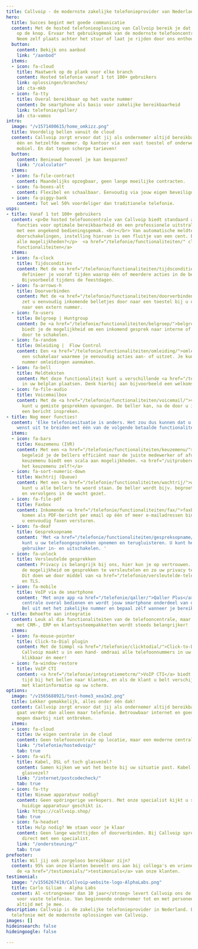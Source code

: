 ```yaml
---
title: Callvoip - de modernste zakelijke telefonieprovider van Nederland
hero:
  title: Succes begint met goede communicatie
  content: Met de hosted telefonieoplossing van Callvoip bereik je dat met één druk
    op de knop. Ervaar het gebruiksgemak van de modernste telefooncentrale in de cloud!
    Neem zelf plaats achter het stuur of laat je rijden door ons enthousiaste supportteam.
  button:
    content: Bekijk ons aanbod
    link: "/aanbod"
  items:
  - icon: fa-cloud
    title: Maatwerk op de plank voor elke branch
    content: Hosted telefonie vanaf 1 tot 100+ gebruikers
    link: oplossingen/branches/
    id: cta-mkb
  - icon: fa-tty
    title: Overal bereikbaar op het vaste nummer
    content: De smartphone als basis voor zakelijke bereikbaarheid
    link: telefonie/qaller/
    id: cta-vamos
intro:
  image: "/v1571400615/home_omkizz.png"
  title: Voordelig bellen vanuit de cloud
  content: Callvoip zorgt ervoor dat jij als ondernemer altijd bereikbaar bent op
    één en hetzelfde nummer. Op kantoor via een vast toestel of onderweg via je eigen
    mobiel. En dat tegen scherpe tarieven!
  button:
    content: Benieuwd hoeveel je kan besparen?
    link: "/calculator"
  items:
  - icon: fa-file-contract
    content: Maandelijks opzegbaar, geen lange moeilijke contracten.
  - icon: fa-boxes-alt
    content: Flexibel en schaalbaar. Eenvoudig via jouw eigen beveiligde omgeving.
  - icon: fa-piggy-bank
    content: Tot wel 50% voordeliger dan traditionele telefonie.
usps:
- title: Vanaf 1 tot 100+ gebruikers
  content: <p>De hosted telefooncentrale van Callvoip biedt standaard alle belangrijke
    functies voor optimale bereikbaarheid én een professionele uitstraling. En dat
    met een ongekend bedieningsgemak. <br></br> Van automatische meldteksten tot slimme
    doorschakelingen, instelling hiervan is een fluitje van een cent. Benieuwd naar
    alle mogelijkheden?</p>  <a href="/telefonie/functionaliteiten/" class="button">Overzicht
    functionaliteiten</a>
  items:
  - icon: fa-clock
    title: Tijdscondities
    content: Met de <a href="/telefonie/functionaliteiten/tijdsconditie/">tijdsconditie-app</a>
      definieer je vooraf tijden waarop één of meerdere acties in de belroute plaatsvinden.
      Bijvoorbeeld tijdens de feestdagen.
  - icon: fa-arrows-h
    title: Doorverbinden
    content: Met de <a href="/telefonie/functionaliteiten/doorverbinden/">doorverbinden-app</a>
      zet u eenvoudig inkomende belletjes door naar een toestel bij u op kantoor of
      naar een extern nummer.
  - icon: fa-users
    title: Belgroep | Huntgroup
    content: De <a href="/telefonie/functionaliteiten/belgroep/">belgroep-app</a>
      biedt je de mogelijkheid om een inkomend gesprek naar interne of externe nummers
      door te schakelen.
  - icon: fa-random
    title: Omleiding |  Flow Control
    content: Een <a href="/telefonie/functionaliteiten/omleiding/">omleiding</a> is
      een schakelaar waarmee je eenvoudig acties aan- of uitzet. Je kunt voor elk
      nummer omleidingen aanmaken.
  - icon: fa-bell
    title: Meldteksten
    content: Met deze functionaliteit kunt u verschillende <a href="/telefonie/functionaliteiten/meldtekst/">meldteksten</a>
      in uw belplan plaatsen. Denk hierbij aan bijvoorbeeld een welkomsttekst.
  - icon: fa-file-audio
    title: Voicemailbox
    content: Met de <a href="/telefonie/functionaliteiten/voicemail/">voicemailbox</a>
      kunt u gemiste gesprekken opvangen. De beller kan, na de door u ingestelde melding,
      een bericht inspreken.
- title: Nog meer functies!
  content: 'Elke telefoniesituatie is anders. Het zou dus kunnen dat u de basis telefooncentrale
    wenst uit te breiden met één van de volgende betaalde functionaliteiten:'
  items:
  - icon: fa-bars
    title: Keuzemenu (IVR)
    content: Met een <a href="/telefonie/functionaliteiten/keuzemenu/">keuzemenu</a>
      begeleid je de bellers efficiënt naar de juiste medewerker of afdeling. Het
      keuzemenu biedt een scala aan mogelijkheden. <a href="/uitproberen/">Probeer
      het keuzemenu zelf!</a>
  - icon: fa-sort-numeric-down
    title: Wachtrij (Queue)
    content: Met een <a href="/telefonie/functionaliteiten/wachtrij/">wachtrij</a>
      kunt u alle bellers te woord staan. De beller wordt bijv. begroet met een meldtekst
      en vervolgens in de wacht gezet.
  - icon: fa-file-pdf
    title: Faxbox
    content: Inkomende <a href="/telefonie/functionaliteiten/fax/">faxberichten</a>
      komen als PDF-bericht per email op één of meer e-mailadressen binnen. Ook kunt
      u eenvoudig faxen versturen.
  - icon: fa-deaf
    title: Gespreksopname
    content: 'Met <a href="/telefonie/functionaliteiten/gespreksopname/">gespreksopname</a>
      kunt u uw telefoongesprekken opnemen en terugluisteren. U kunt het zelf per
      gebruiker in- en uitschakelen. '
  - icon: fa-unlock
    title: Versleutelde gesprekken
    content: Privacy is belangrijk bij ons, hier kun je op vertrouwen. Wij bieden
      de mogelijkheid om gesprekken te versleutelen en zo uw privacy te waarborgen.
      Dit doen we door middel van <a href="/telefonie/versleutelde-telefoongesprekken/">SRTP</a>
      en TLS.
  - icon: fa-mobile
    title: VoIP via de smartphone
    content: 'Met onze app <a href="/telefonie/qaller/">Qaller Plus</a> kun je onze
      centrale overal bedienen en wordt jouw smartphone onderdeel van de telefooncentrale.
      Bel uit met het zakelijke nummer en bepaal zèlf wanneer je bereikbaar wilt zijn. '
- title: Behoefte aan integratie
  content: Leuk al die functionaliteiten van de telefooncentrale, maar integratie
    met CRM-, ERP en klantsysteempakketten wordt steeds belangrijker!
  items:
  - icon: fa-mouse-pointer
    title: Click-to-Dial plugin
    content: Met de Simmpl <a href="/telefonie/clicktodial/">Click-to-Dial plugin</a>  van
      Callvoip maakt u in een hand- omdraai alle telefoonnummers in uw Chrome browser
      klikbaar én meer!
  - icon: fa-window-restore
    title: VoIP CTI
    content: <a href="/telefonie/integratiemetcrm/">VoIP CTI</a> biedt gemak en bespaart
      tijd bij het bellen naar klanten, en als de klant u belt verschijnt een pop-up
      met klantinformatie op uw scherm.
options:
  image: "/v1565688921/test-home3_xea1m2.png"
  title: Lekker gemakkelijk, alles onder één dak!
  content: Callvoip zorgt ervoor dat jij als ondernemer altijd bereikbaar bent, dat
    gaat verder dan alleen maar telefonie. Betrouwbaar internet en goede apparatuur
    mogen daarbij niet ontbreken.
  items:
  - icon: fa-cloud
    title: Uw eigen centrale in de cloud
    content: Geen telefooncentrale op locatie, maar een moderne centrale in de cloud.
    link: "/telefonie/hostedvoip/"
    tab: true
  - icon: fa-wifi
    title: Kabel, DSL of toch glasvezel?
    content: Samen kijken we wat het beste bij uw situatie past. Kabel, ADSL of toch
      glasvezel?
    link: "/internet/postcodecheck/"
    tab: true
  - icon: fa-tty
    title: Nieuwe apparatuur nodig?
    content: Geen opdringerige verkopers. Met onze specialist kijkt u samen of uw
      huidige apparatuur geschikt is.
    link: https://callvoip.shop/
    tab: true
  - icon: fa-headset
    title: Hulp nodig? We staan voor je klaar
    content: Geen lange wachttijden of doorverbinden. Bij Callvoip spreek je altijd
      direct met een specialist.
    link: "/ondersteuning/"
    tab: true
prefooter:
  title: Wil jij ook zorgeloos bereikbaar zijn?
  content: 95% van onze klanten beveelt ons aan bij collega's en vrienden. Bekijk
    de <a href="/testimonials/">testimonials</a> van onze klanten.
testimonial:
  image: "/v1556267419/Callvoip-website-logo-AlphaLabs.png"
  title: Carlo Giliam - Alpha Labs
  content: Al <strong>meer dan 10 jaar</strong> levert Callvoip ons de benodigde oplossingen
    voor vaste telefonie. Van beginnende ondernemer tot en met personeel; ze denken
    altijd met je mee.
description: Callvoip is de zakelijke telefonieprovider in Nederland. Bespaar op je
  telefonie met de modernste oplossingen van Callvoip.
images: []
hideinsearch: false
hideingoogle: false

---
```

